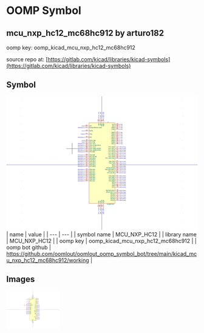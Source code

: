 # OOMP Symbol  
## mcu_nxp_hc12_mc68hc912  by arturo182  
  
oomp key: oomp_kicad_mcu_nxp_hc12_mc68hc912  
  
source repo at: [https://gitlab.com/kicad/libraries/kicad-symbols](https://gitlab.com/kicad/libraries/kicad-symbols)  
## Symbol  
  
[![working.png](working_600.png)](working.png)  
| name | value | 
| --- | --- | 
| symbol name | MCU_NXP_HC12 | 
| library name | MCU_NXP_HC12 | 
| oomp key | oomp_kicad_mcu_nxp_hc12_mc68hc912 | 
| oomp bot github | https://github.com/oomlout/oomlout_oomp_symbol_bot/tree/main/kicad_mcu_nxp_hc12_mc68hc912/working | 
## Images  
  
[![working.png](working_140.png)](working.png)  
